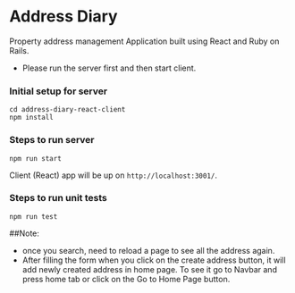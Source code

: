 # Address Diary 
Property address management Application built using React and Ruby on Rails.

* Please run the server first and then start client.

### Initial setup for server
```
cd address-diary-react-client
npm install

```
### Steps to run server
```
npm run start

```

Client (React) app will be up on `http://localhost:3001/`.

### Steps to run unit tests
```
npm run test
```

##Note:

* once you search, need to reload a page to see all the address again.
* After filling the form when you click on the create address button, it will add newly created address in home page. To see it go to Navbar and press home tab or click on the Go to Home Page button.